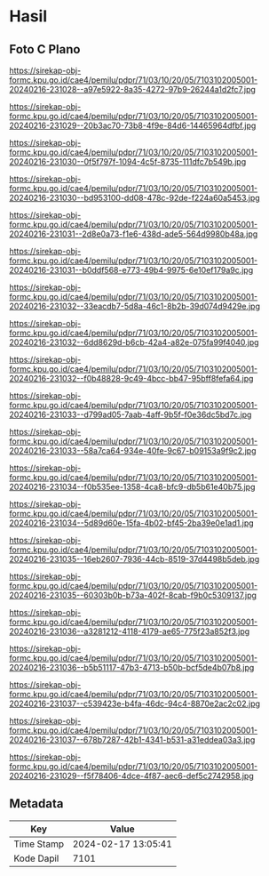 # Hasil

## Foto C Plano

https://sirekap-obj-formc.kpu.go.id/cae4/pemilu/pdpr/71/03/10/20/05/7103102005001-20240216-231028--a97e5922-8a35-4272-97b9-26244a1d2fc7.jpg

https://sirekap-obj-formc.kpu.go.id/cae4/pemilu/pdpr/71/03/10/20/05/7103102005001-20240216-231029--20b3ac70-73b8-4f9e-84d6-14465964dfbf.jpg

https://sirekap-obj-formc.kpu.go.id/cae4/pemilu/pdpr/71/03/10/20/05/7103102005001-20240216-231030--0f5f797f-1094-4c5f-8735-111dfc7b549b.jpg

https://sirekap-obj-formc.kpu.go.id/cae4/pemilu/pdpr/71/03/10/20/05/7103102005001-20240216-231030--bd953100-dd08-478c-92de-f224a60a5453.jpg

https://sirekap-obj-formc.kpu.go.id/cae4/pemilu/pdpr/71/03/10/20/05/7103102005001-20240216-231031--2d8e0a73-f1e6-438d-ade5-564d9980b48a.jpg

https://sirekap-obj-formc.kpu.go.id/cae4/pemilu/pdpr/71/03/10/20/05/7103102005001-20240216-231031--b0ddf568-e773-49b4-9975-6e10ef179a9c.jpg

https://sirekap-obj-formc.kpu.go.id/cae4/pemilu/pdpr/71/03/10/20/05/7103102005001-20240216-231032--33eacdb7-5d8a-46c1-8b2b-39d074d9429e.jpg

https://sirekap-obj-formc.kpu.go.id/cae4/pemilu/pdpr/71/03/10/20/05/7103102005001-20240216-231032--6dd8629d-b6cb-42a4-a82e-075fa99f4040.jpg

https://sirekap-obj-formc.kpu.go.id/cae4/pemilu/pdpr/71/03/10/20/05/7103102005001-20240216-231032--f0b48828-9c49-4bcc-bb47-95bff8fefa64.jpg

https://sirekap-obj-formc.kpu.go.id/cae4/pemilu/pdpr/71/03/10/20/05/7103102005001-20240216-231033--d799ad05-7aab-4aff-9b5f-f0e36dc5bd7c.jpg

https://sirekap-obj-formc.kpu.go.id/cae4/pemilu/pdpr/71/03/10/20/05/7103102005001-20240216-231033--58a7ca64-934e-40fe-9c67-b09153a9f9c2.jpg

https://sirekap-obj-formc.kpu.go.id/cae4/pemilu/pdpr/71/03/10/20/05/7103102005001-20240216-231034--f0b535ee-1358-4ca8-bfc9-db5b61e40b75.jpg

https://sirekap-obj-formc.kpu.go.id/cae4/pemilu/pdpr/71/03/10/20/05/7103102005001-20240216-231034--5d89d60e-15fa-4b02-bf45-2ba39e0e1ad1.jpg

https://sirekap-obj-formc.kpu.go.id/cae4/pemilu/pdpr/71/03/10/20/05/7103102005001-20240216-231035--16eb2607-7936-44cb-8519-37d4498b5deb.jpg

https://sirekap-obj-formc.kpu.go.id/cae4/pemilu/pdpr/71/03/10/20/05/7103102005001-20240216-231035--60303b0b-b73a-402f-8cab-f9b0c5309137.jpg

https://sirekap-obj-formc.kpu.go.id/cae4/pemilu/pdpr/71/03/10/20/05/7103102005001-20240216-231036--a3281212-4118-4179-ae65-775f23a852f3.jpg

https://sirekap-obj-formc.kpu.go.id/cae4/pemilu/pdpr/71/03/10/20/05/7103102005001-20240216-231036--b5b51117-47b3-4713-b50b-bcf5de4b07b8.jpg

https://sirekap-obj-formc.kpu.go.id/cae4/pemilu/pdpr/71/03/10/20/05/7103102005001-20240216-231037--c539423e-b4fa-46dc-94c4-8870e2ac2c02.jpg

https://sirekap-obj-formc.kpu.go.id/cae4/pemilu/pdpr/71/03/10/20/05/7103102005001-20240216-231037--678b7287-42b1-4341-b531-a31eddea03a3.jpg

https://sirekap-obj-formc.kpu.go.id/cae4/pemilu/pdpr/71/03/10/20/05/7103102005001-20240216-231029--f5f78406-4dce-4f87-aec6-def5c2742958.jpg


## Metadata

| Key        | Value               |
| ---------- | ------------------- |
| Time Stamp | 2024-02-17 13:05:41 |
| Kode Dapil | 7101                |



